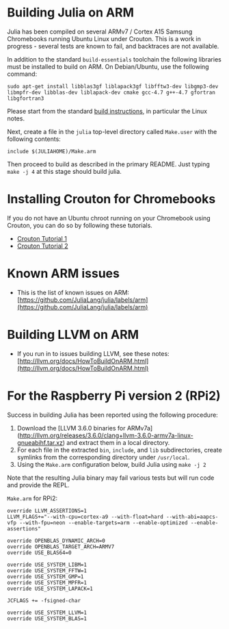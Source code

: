 # Building Julia on ARM

Julia has been compiled on several ARMv7 / Cortex A15 Samsung
Chromebooks running Ubuntu Linux under Crouton. This is a work in
progress - several tests are known to fail, and backtraces are not
available.

In addition to the standard `build-essentials` toolchain the following
libraries must be installed to build on ARM. On Debian/Ubuntu, use the
following command:

````
sudo apt-get install libblas3gf liblapack3gf libfftw3-dev libgmp3-dev libmpfr-dev libblas-dev liblapack-dev cmake gcc-4.7 g++-4.7 gfortran libgfortran3
````

Please start from the standard [build
instructions](README.md#source-download-and-compilation), in
particular the Linux notes.

Next, create a file in the `julia` top-level directory called
`Make.user` with the following contents:

```
include $(JULIAHOME)/Make.arm
```

Then proceed to build as described in the primary README. Just typing
`make -j 4` at this stage should build julia.

# Installing Crouton for Chromebooks

If you do not have an Ubuntu chroot running on your Chromebook using
Crouton, you can do so by following these tutorials.

- [Crouton Tutorial 1](http://www.howtogeek.com/162120/how-to-install-ubuntu-linux-on-your-chromebook-with-crouton/)
- [Crouton Tutorial 2](http://lifehacker.com/how-to-install-linux-on-a-chromebook-and-unlock-its-ful-509039343)

# Known ARM issues

- This is the list of known issues on ARM: [https://github.com/JuliaLang/julia/labels/arm](https://github.com/JuliaLang/julia/labels/arm)

# Building LLVM on ARM

- If you run in to issues building LLVM, see these notes: [http://llvm.org/docs/HowToBuildOnARM.html](http://llvm.org/docs/HowToBuildOnARM.html)

# For the Raspberry Pi version 2 (RPi2)

Success in building Julia has been reported using the following procedure:

1.  Download the [LLVM 3.6.0 binaries for ARMv7a] (http://llvm.org/releases/3.6.0/clang+llvm-3.6.0-armv7a-linux-gnueabihf.tar.xz) and extract them in a local directory.
2.  For each file in the extracted `bin`, `include`, and `lib` subdirectories, create symlinks from the corresponding directory under `/usr/local`.
3.  Using the `Make.arm` configuration below, build Julia using `make -j 2`

Note that the resulting Julia binary may fail various tests but will run code and provide the REPL.

`Make.arm` for RPi2:

```
override LLVM_ASSERTIONS=1
LLVM_FLAGS+="--with-cpu=cortex-a9 --with-float=hard --with-abi=aapcs-vfp --with-fpu=neon --enable-targets=arm --enable-optimized --enable-assertions"

override OPENBLAS_DYNAMIC_ARCH=0
override OPENBLAS_TARGET_ARCH=ARMV7
override USE_BLAS64=0

override USE_SYSTEM_LIBM=1
override USE_SYSTEM_FFTW=1
override USE_SYSTEM_GMP=1
override USE_SYSTEM_MPFR=1
override USE_SYSTEM_LAPACK=1

JCFLAGS += -fsigned-char

override USE_SYSTEM_LLVM=1
override USE_SYSTEM_BLAS=1
```

